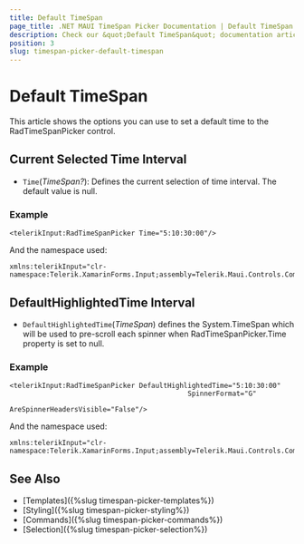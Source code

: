 ```yaml
---
title: Default TimeSpan 
page_title: .NET MAUI TimeSpan Picker Documentation | Default TimeSpan
description: Check our &quot;Default TimeSpan&quot; documentation article for Telerik TimeSpan Picker for .NET MAUI.
position: 3
slug: timespan-picker-default-timespan
---
```


# Default TimeSpan

This article shows the options you can use to set a default time to the RadTimeSpanPicker control.

## Current Selected Time Interval

* `Time`(*TimeSpan?*): Defines the current selection of time interval. The default value is null.

### Example 

```XAML
<telerikInput:RadTimeSpanPicker Time="5:10:30:00"/>
```

And the namespace used:

```XAML
xmlns:telerikInput="clr-namespace:Telerik.XamarinForms.Input;assembly=Telerik.Maui.Controls.Compatibility"
```

## DefaultHighlightedTime Interval

* `DefaultHighlightedTime`(*TimeSpan*) defines the System.TimeSpan which will be used to pre-scroll each spinner when RadTimeSpanPicker.Time property is set to null.

### Example

```XAML
<telerikInput:RadTimeSpanPicker DefaultHighlightedTime="5:10:30:00"
                                            SpinnerFormat="G"
                                            AreSpinnerHeadersVisible="False"/>
```

And the namespace used:

```XAML
xmlns:telerikInput="clr-namespace:Telerik.XamarinForms.Input;assembly=Telerik.Maui.Controls.Compatibility"
```

## See Also

- [Templates]({%slug timespan-picker-templates%})
- [Styling]({%slug timespan-picker-styling%})
- [Commands]({%slug timespan-picker-commands%})
- [Selection]({%slug timespan-picker-selection%})
